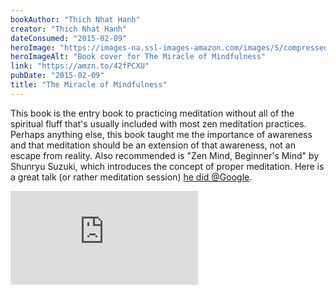 ```yaml
---
bookAuthor: "Thich Nhat Hanh"
creator: "Thich Nhat Hanh"
dateConsumed: "2015-02-09"
heroImage: "https://images-na.ssl-images-amazon.com/images/S/compressed.photo.goodreads.com/books/1320448079i/95747.jpg"
heroImageAlt: "Book cover for The Miracle of Mindfulness"
link: "https://amzn.to/42fPCXU"
pubDate: "2015-02-09"
title: "The Miracle of Mindfulness"
---
```


This book is the entry book to practicing meditation without all of the spiritual fluff that's usually included with most zen meditation practices. Perhaps anything else, this book taught me the importance of awareness and that meditation should be an extension of that awareness, not an escape from reality. Also recommended is "Zen Mind, Beginner's Mind" by Shunryu Suzuki, which introduces the concept of proper meditation. Here is a great talk (or rather meditation session) [he did @Google](https://www.youtube.com/watch?v=Ijnt-eXukwk).

<iframe
  class="aspect-video w-full my-2"
  src="https://www.youtube.com/embed/Ijnt-eXukwk"
  title="YouTube video player"
  frameborder="0"
  allow="accelerometer; autoplay; clipboard-write; encrypted-media; gyroscope; picture-in-picture; web-share"
  allowfullscreen></iframe>
